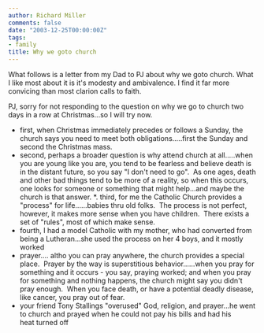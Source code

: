 ```yaml
---
author: Richard Miller
comments: false
date: "2003-12-25T00:00:00Z"
tags:
- family
title: Why we goto church
---
```


What follows is a letter from my Dad to PJ about why we goto church. What I like most about it is it's modesty and ambivalence. I find it far more convicing than most clarion calls to faith.

PJ, 
sorry for not responding to the question on why we go to church two days in a row at Christmas...so I will try now.
* first, when Christmas immediately precedes or follows a Sunday, the church says you need to meet both obligations.....first the Sunday and second the Christmas mass.
*  second, perhaps a broader question is why attend church at all.....when you are young like you are, you tend to be fearless and believe death is in the distant future, so you say "I don't need to go".  As one ages, death and other bad things tend to be more of a reality, so when this occurs, one looks for someone or something that might help...and maybe the church is that answer.
*. third, for me the Catholic Church provides a "process" for life......babies thru old folks.  The process is not perfect, however, it makes more sense when you have children.  There exists a set of "rules", most of which make sense. 
* fourth, I had a model Catholic with my mother, who had converted from being a Lutheran...she used the process on her 4 boys, and it mostly worked
* prayer.... altho you can pray anywhere, the church provides a special place.  Prayer by the way is superstitious behavior......when you pray for something and it occurs - you say, praying worked; and when you pray for something and nothing happens, the church might say you didn't pray enough.  When you face death, or have a potential deadly disease, like cancer, you pray out of fear.
* your friend Tony Stallings "overused" God, religion, and prayer...he went to church and prayed when he could not pay his bills and had his heat turned off   